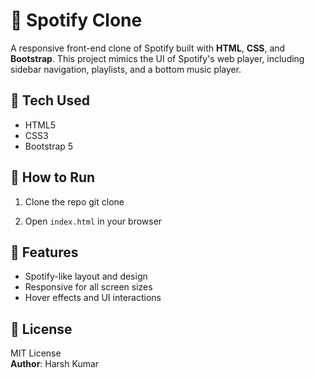 # 🎵 Spotify Clone

A responsive front-end clone of Spotify built with **HTML**, **CSS**, and **Bootstrap**. This project mimics the UI of Spotify's web player, including sidebar navigation, playlists, and a bottom music player.

## 🔧 Tech Used

- HTML5  
- CSS3  
- Bootstrap 5

## 🚀 How to Run

1. Clone the repo
   git clone 

3. Open `index.html` in your browser

## 📸 Features

- Spotify-like layout and design  
- Responsive for all screen sizes  
- Hover effects and UI interactions

## 📄 License

MIT License  
**Author**: Harsh Kumar

